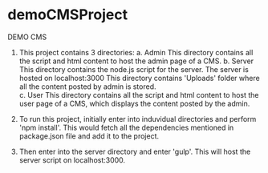 # demoCMSProject
DEMO CMS

1. This project contains 3 directories:
    a. Admin
        This directory contains all the script and html content to host the admin page of a CMS. 
    b. Server
        This directory contains the node.js script for the server. The server is hosted on localhost:3000
        This directory contains 'Uploads' folder where all the content posted by admin is stored.        
    c. User
        This directory contains all the script and html content to host the user page of a CMS, which displays the 
        content posted by the admin.

2. To run this project, initially enter into induvidual directories and perform 'npm install'. This would fetch
   all the dependencies mentioned in package.json file and add it to the project.

3. Then enter into the server directory and enter 'gulp'. This will host the server script on localhost:3000.
